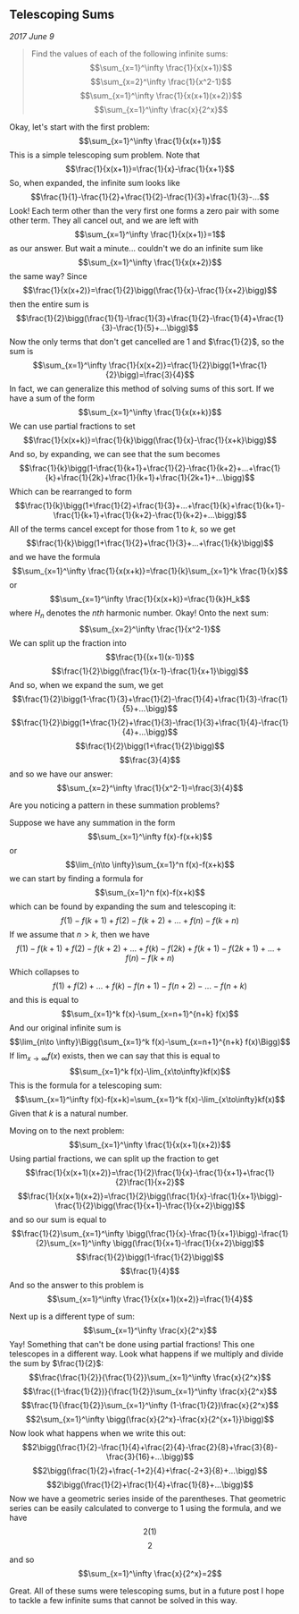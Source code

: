 
## Telescoping Sums

*2017 June 9*

> Find the values of each of the following infinite sums:
$$\sum_{x=1}^\infty \frac{1}{x(x+1)}$$
$$\sum_{x=2}^\infty \frac{1}{x^2-1}$$
$$\sum_{x=1}^\infty \frac{1}{x(x+1)(x+2)}$$
$$\sum_{x=1}^\infty \frac{x}{2^x}$$

Okay, let's start with the first problem:
$$\sum_{x=1}^\infty \frac{1}{x(x+1)}$$
This is a simple telescoping sum problem. Note that
$$\frac{1}{x(x+1)}=\frac{1}{x}-\frac{1}{x+1}$$
So, when expanded, the infinite sum looks like
$$\frac{1}{1}-\frac{1}{2}+\frac{1}{2}-\frac{1}{3}+\frac{1}{3}-...$$
Look! Each term other than the very first one forms a zero pair with some other term. They all cancel out, and we are left with
$$\sum_{x=1}^\infty \frac{1}{x(x+1)}=1$$
as our answer. But wait a minute... couldn't we do an infinite sum like
$$\sum_{x=1}^\infty \frac{1}{x(x+2)}$$
the same way? Since
$$\frac{1}{x(x+2)}=\frac{1}{2}\bigg(\frac{1}{x}-\frac{1}{x+2}\bigg)$$
then the entire sum is
$$\frac{1}{2}\bigg(\frac{1}{1}-\frac{1}{3}+\frac{1}{2}-\frac{1}{4}+\frac{1}{3}-\frac{1}{5}+...\bigg)$$
Now the only terms that don't get cancelled are $1$ and $\frac{1}{2}$, so the sum is
$$\sum_{x=1}^\infty \frac{1}{x(x+2)}=\frac{1}{2}\bigg(1+\frac{1}{2}\bigg)=\frac{3}{4}$$
In fact, we can generalize this method of solving sums of this sort. If we have a sum of the form
$$\sum_{x=1}^\infty \frac{1}{x(x+k)}$$
We can use partial fractions to set
$$\frac{1}{x(x+k)}=\frac{1}{k}\bigg(\frac{1}{x}-\frac{1}{x+k}\bigg)$$
And so, by expanding, we can see that the sum becomes
$$\frac{1}{k}\bigg(1-\frac{1}{k+1}+\frac{1}{2}-\frac{1}{k+2}+...+\frac{1}{k}+\frac{1}{2k}+\frac{1}{k+1}+\frac{1}{2k+1}+...\bigg)$$
Which can be rearranged to form
$$\frac{1}{k}\bigg(1+\frac{1}{2}+\frac{1}{3}+...+\frac{1}{k}+\frac{1}{k+1}-\frac{1}{k+1}+\frac{1}{k+2}-\frac{1}{k+2}+...\bigg)$$
All of the terms cancel except for those from $1$ to $k$, so we get
$$\frac{1}{k}\bigg(1+\frac{1}{2}+\frac{1}{3}+...+\frac{1}{k}\bigg)$$
and we have the formula
$$\sum_{x=1}^\infty \frac{1}{x(x+k)}=\frac{1}{k}\sum_{x=1}^k \frac{1}{x}$$
or
$$\sum_{x=1}^\infty \frac{1}{x(x+k)}=\frac{1}{k}H_k$$
where $H_n$ denotes the *nth* harmonic number.
Okay! Onto the next sum:
$$\sum_{x=2}^\infty \frac{1}{x^2-1}$$
We can split up the fraction into
$$\frac{1}{(x+1)(x-1)}$$
$$\frac{1}{2}\bigg(\frac{1}{x-1}-\frac{1}{x+1}\bigg)$$
And so, when we expand the sum, we get
$$\frac{1}{2}\bigg(1-\frac{1}{3}+\frac{1}{2}-\frac{1}{4}+\frac{1}{3}-\frac{1}{5}+...\bigg)$$
$$\frac{1}{2}\bigg(1+\frac{1}{2}+\frac{1}{3}-\frac{1}{3}+\frac{1}{4}-\frac{1}{4}+...\bigg)$$
$$\frac{1}{2}\bigg(1+\frac{1}{2}\bigg)$$
$$\frac{3}{4}$$
and so we have our answer:
$$\sum_{x=2}^\infty \frac{1}{x^2-1}=\frac{3}{4}$$

Are you noticing a pattern in these summation problems?

Suppose we have any summation in the form
$$\sum_{x=1}^\infty f(x)-f(x+k)$$
or
$$\lim_{n\to \infty}\sum_{x=1}^n f(x)-f(x+k)$$
we can start by finding a formula for
$$\sum_{x=1}^n f(x)-f(x+k)$$
which can be found by expanding the sum and telescoping it:
$$f(1)-f(k+1)+f(2)-f(k+2)+...+f(n)-f(k+n)$$
If we assume that $n \gt k$, then we have
$$f(1)-f(k+1)+f(2)-f(k+2)+...+f(k)-f(2k)+f(k+1)-f(2k+1)+...+f(n)-f(k+n)$$
Which collapses to
$$f(1)+f(2)+...+f(k)-f(n+1)-f(n+2)-...-f(n+k)$$
and this is equal to
$$\sum_{x=1}^k f(x)-\sum_{x=n+1}^{n+k} f(x)$$
And our original infinite sum is
$$\lim_{n\to \infty}\Bigg(\sum_{x=1}^k f(x)-\sum_{x=n+1}^{n+k} f(x)\Bigg)$$
If $\lim_{x\to\infty}f(x)$ exists, then we can say that this is equal to
$$\sum_{x=1}^k f(x)-\lim_{x\to\infty}kf(x)$$
This is the formula for a telescoping sum:
$$\sum_{x=1}^\infty f(x)-f(x+k)=\sum_{x=1}^k f(x)-\lim_{x\to\infty}kf(x)$$
Given that $k$ is a natural number.

Moving on to the next problem:
$$\sum_{x=1}^\infty \frac{1}{x(x+1)(x+2)}$$
Using partial fractions, we can split up the fraction to get
$$\frac{1}{x(x+1)(x+2)}=\frac{1}{2}\frac{1}{x}-\frac{1}{x+1}+\frac{1}{2}\frac{1}{x+2}$$
$$\frac{1}{x(x+1)(x+2)}=\frac{1}{2}\bigg(\frac{1}{x}-\frac{1}{x+1}\bigg)-\frac{1}{2}\bigg(\frac{1}{x+1}-\frac{1}{x+2}\bigg)$$
and so our sum is equal to
$$\frac{1}{2}\sum_{x=1}^\infty \bigg(\frac{1}{x}-\frac{1}{x+1}\bigg)-\frac{1}{2}\sum_{x=1}^\infty \bigg(\frac{1}{x+1}-\frac{1}{x+2}\bigg)$$
$$\frac{1}{2}\bigg(1-\frac{1}{2}\bigg)$$
$$\frac{1}{4}$$
And so the answer to this problem is
$$\sum_{x=1}^\infty \frac{1}{x(x+1)(x+2)}=\frac{1}{4}$$

Next up is a different type of sum:
$$\sum_{x=1}^\infty \frac{x}{2^x}$$
Yay! Something that can't be done using partial fractions! This one telescopes in a different way. Look what happens if we multiply and divide the sum by $\frac{1}{2}$:
$$\frac{\frac{1}{2}}{\frac{1}{2}}\sum_{x=1}^\infty \frac{x}{2^x}$$
$$\frac{(1-\frac{1}{2})}{\frac{1}{2}}\sum_{x=1}^\infty \frac{x}{2^x}$$
$$\frac{1}{\frac{1}{2}}\sum_{x=1}^\infty (1-\frac{1}{2})\frac{x}{2^x}$$
$$2\sum_{x=1}^\infty \bigg(\frac{x}{2^x}-\frac{x}{2^{x+1}}\bigg)$$
Now look what happens when we write this out:
$$2\bigg(\frac{1}{2}-\frac{1}{4}+\frac{2}{4}-\frac{2}{8}+\frac{3}{8}-\frac{3}{16}+...\bigg)$$
$$2\bigg(\frac{1}{2}+\frac{-1+2}{4}+\frac{-2+3}{8}+...\bigg)$$
$$2\bigg(\frac{1}{2}+\frac{1}{4}+\frac{1}{8}+...\bigg)$$
Now we have a geometric series inside of the parentheses. That geometric series can be easily calculated to converge to $1$ using the formula, and we have
$$2(1)$$
$$2$$
and so
$$\sum_{x=1}^\infty \frac{x}{2^x}=2$$

Great. All of these sums were telescoping sums, but in a future post I hope to tackle a few infinite sums that cannot be solved in this way.


